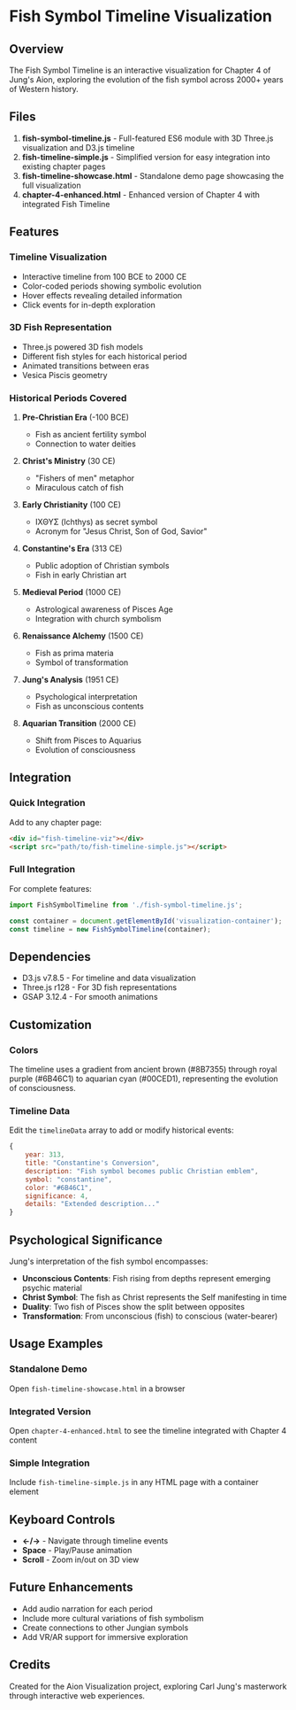 # Fish Symbol Timeline Visualization

## Overview

The Fish Symbol Timeline is an interactive visualization for Chapter 4 of Jung's Aion, exploring the evolution of the fish symbol across 2000+ years of Western history.

## Files

1. **fish-symbol-timeline.js** - Full-featured ES6 module with 3D Three.js visualization and D3.js timeline
2. **fish-timeline-simple.js** - Simplified version for easy integration into existing chapter pages
3. **fish-timeline-showcase.html** - Standalone demo page showcasing the full visualization
4. **chapter-4-enhanced.html** - Enhanced version of Chapter 4 with integrated Fish Timeline

## Features

### Timeline Visualization
- Interactive timeline from 100 BCE to 2000 CE
- Color-coded periods showing symbolic evolution
- Hover effects revealing detailed information
- Click events for in-depth exploration

### 3D Fish Representation
- Three.js powered 3D fish models
- Different fish styles for each historical period
- Animated transitions between eras
- Vesica Piscis geometry

### Historical Periods Covered

1. **Pre-Christian Era** (-100 BCE)
   - Fish as ancient fertility symbol
   - Connection to water deities

2. **Christ's Ministry** (30 CE)
   - "Fishers of men" metaphor
   - Miraculous catch of fish

3. **Early Christianity** (100 CE)
   - ΙΧΘΥΣ (Ichthys) as secret symbol
   - Acronym for "Jesus Christ, Son of God, Savior"

4. **Constantine's Era** (313 CE)
   - Public adoption of Christian symbols
   - Fish in early Christian art

5. **Medieval Period** (1000 CE)
   - Astrological awareness of Pisces Age
   - Integration with church symbolism

6. **Renaissance Alchemy** (1500 CE)
   - Fish as prima materia
   - Symbol of transformation

7. **Jung's Analysis** (1951 CE)
   - Psychological interpretation
   - Fish as unconscious contents

8. **Aquarian Transition** (2000 CE)
   - Shift from Pisces to Aquarius
   - Evolution of consciousness

## Integration

### Quick Integration

Add to any chapter page:

```html
<div id="fish-timeline-viz"></div>
<script src="path/to/fish-timeline-simple.js"></script>
```

### Full Integration

For complete features:

```javascript
import FishSymbolTimeline from './fish-symbol-timeline.js';

const container = document.getElementById('visualization-container');
const timeline = new FishSymbolTimeline(container);
```

## Dependencies

- D3.js v7.8.5 - For timeline and data visualization
- Three.js r128 - For 3D fish representations
- GSAP 3.12.4 - For smooth animations

## Customization

### Colors

The timeline uses a gradient from ancient brown (#8B7355) through royal purple (#6B46C1) to aquarian cyan (#00CED1), representing the evolution of consciousness.

### Timeline Data

Edit the `timelineData` array to add or modify historical events:

```javascript
{
    year: 313,
    title: "Constantine's Conversion",
    description: "Fish symbol becomes public Christian emblem",
    symbol: "constantine",
    color: "#6B46C1",
    significance: 4,
    details: "Extended description..."
}
```

## Psychological Significance

Jung's interpretation of the fish symbol encompasses:

- **Unconscious Contents**: Fish rising from depths represent emerging psychic material
- **Christ Symbol**: The fish as Christ represents the Self manifesting in time
- **Duality**: Two fish of Pisces show the split between opposites
- **Transformation**: From unconscious (fish) to conscious (water-bearer)

## Usage Examples

### Standalone Demo
Open `fish-timeline-showcase.html` in a browser

### Integrated Version
Open `chapter-4-enhanced.html` to see the timeline integrated with Chapter 4 content

### Simple Integration
Include `fish-timeline-simple.js` in any HTML page with a container element

## Keyboard Controls

- **←/→** - Navigate through timeline events
- **Space** - Play/Pause animation
- **Scroll** - Zoom in/out on 3D view

## Future Enhancements

- Add audio narration for each period
- Include more cultural variations of fish symbolism
- Create connections to other Jungian symbols
- Add VR/AR support for immersive exploration

## Credits

Created for the Aion Visualization project, exploring Carl Jung's masterwork through interactive web experiences.